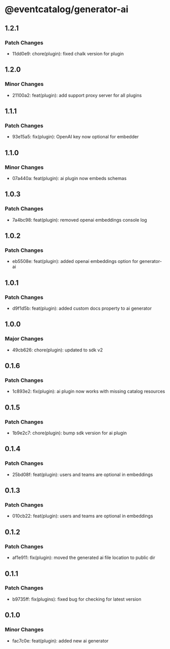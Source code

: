 # @eventcatalog/generator-ai

## 1.2.1

### Patch Changes

- 11dd0e9: chore(plugin): fixed chalk version for plugin

## 1.2.0

### Minor Changes

- 21100a2: feat(plugin): add support proxy server for all plugins

## 1.1.1

### Patch Changes

- 93e15a5: fix(plugin): OpenAI key now optional for embedder

## 1.1.0

### Minor Changes

- 07a440a: feat(plugin): ai plugin now embeds schemas

## 1.0.3

### Patch Changes

- 7a4bc98: feat(plugin): removed openai embeddings console log

## 1.0.2

### Patch Changes

- eb5508e: feat(plugin): added openai embeddings option for generator-ai

## 1.0.1

### Patch Changes

- d9f1d5b: feat(plugin): added custom docs property to ai generator

## 1.0.0

### Major Changes

- 49cb626: chore(plugin): updated to sdk v2

## 0.1.6

### Patch Changes

- 1c893e2: fix(plugin): ai plugin now works with missing catalog resources

## 0.1.5

### Patch Changes

- 1b9e2c7: chore(plugin): bump sdk version for ai plugin

## 0.1.4

### Patch Changes

- 25bd08f: feat(plugin): users and teams are optional in embeddings

## 0.1.3

### Patch Changes

- 010cb22: feat(plugin): users and teams are optional in embeddings

## 0.1.2

### Patch Changes

- af1e911: fix(plugin): moved the generated ai file location to public dir

## 0.1.1

### Patch Changes

- b9735ff: fix(plugins): fixed bug for checking for latest version

## 0.1.0

### Minor Changes

- fac7c0e: feat(plugin): added new ai generator

